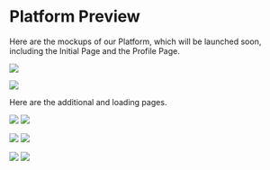# Platform Preview

Here are the mockups of our Platform, which will be launched soon, including the Initial Page and the Profile Page.

![](<../.gitbook/assets/Channels (1).png>)

![](<../.gitbook/assets/Profile v2 (3).png>)

Here are the additional and loading pages.

![](<../.gitbook/assets/2-Profile v2 - Stake - 02 (2).png>) ![](<../.gitbook/assets/1-Profile v2 - Stake - 01 (1).png>)

![](<../.gitbook/assets/5-Profile v2 - Stake - 05 (2).png>) ![](<../.gitbook/assets/3-Profile v2 - Stake - 03 (3).png>)

![](<../.gitbook/assets/Profile - Edit modal (1).png>) ![](<../.gitbook/assets/6-Profile v2 - Stake - 07 (1).png>)
